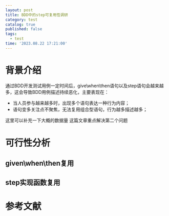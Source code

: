 ```yaml
---
layout: post
title: BDD中的step可复用性调研
category: test
catalog: true
published: false
tags:
  - test
time: '2023.08.22 17:21:00'
---
```

# 背景介绍
通过BDD开发测试用例一定时间后，give\when\then语句以及step语句会越来越多，这会导致BDD用例描述持续恶化，主要表现在：
- 当人员参与越来越多时，出现多个语句表达一种行为内容；
- 语句变多关注点不聚焦，无法复用组合型语句，行为越多描述越多；

这里可以补充一下大概的数据量
这篇文章重点解决第二个问题

# 可行性分析
## given\when\then复用
## step实现函数复用

# 参考文献
